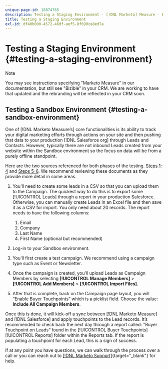 ```yaml
---
unique-page-id: 18874765
description: Testing a Staging Environment - [!DNL Marketo] Measure - Product Documentation
title: Testing a Staging Environment
exl-id: df40b000-4572-46df-aef5-8f690ca8ed7a
---
```

# Testing a Staging Environment {#testing-a-staging-environment}

>[!NOTE]
>
>You may see instructions specifying "Marketo Measure" in our documentation, but still see "Bizible" in your CRM. We are working to have that updated and the rebranding will be reflected in your CRM soon.

## Testing a Sandbox Environment {#testing-a-sandbox-environment}

One of [!DNL Marketo Measure’s] core functionalities is its ability to track your digital marketing efforts through actions on your site and then pushing that data to your production [!DNL Salesforce org] through Leads and Contacts. However, typically there are not inbound Leads created from your website within the Sandbox environment so the focus on data will be from a purely offline standpoint.

Here are the two sources referenced for both phases of the testing. [Steps 1-4](https://help.salesforce.com/apex/HTViewHelpDoc?id=lead_import_wizard.htm&language=en_US) and [Steps 5-6](/help/channel-tracking-and-setup/offline-channels/syncing-offline-campaigns.md). We  recommend reviewing these documents as they provide more detail in some areas.

1. You'll need to create some leads in a CSV so that you can upload them to the Campaign. The quickest way to do this is to export some [!UICONTROL Leads] through a report in your production Salesforce. Otherwise, you can manually create Leads in an Excel file and then save it as a CSV for import. You only need about 20 records. The report needs to have the following columns:

   1. Email
   1. Company
   1. Last Name
   1. First Name (optional but recommended)

1. Log-in to your Sandbox environment.
1. You'll first create a test campaign. We recommend using a campaign type such as Event or Newsletter.
1. Once the campaign is created, you'll upload Leads as Campaign Members by selecting **[!UICONTROL Manage Members]** > **[!UICONTROL Add Members]** > **[!UICONTROL Import Files]**.
1. After that is complete, back on the Campaign page layout, you will “Enable Buyer Touchpoints” which is a picklist field. Choose the value: **Include All Campaign Members**.

Once this is done, it will kick-off a sync between [!DNL Marketo Measure] and [!DNL Salesforce] and apply touchpoints to the Lead records. It’s recommended to check back the next day through a report called: "Buyer Touchpoint on Leads” found in the [!UICONTROL Buyer Touchpoints] [!UICONTROL Reports] folder within the Reports tab. If the report is populating a touchpoint for each Lead, this is a sign of success.

If at any point you have questions, we can walk through the process over a call or you can reach out to [[!DNL Marketo Support]](https://nation.marketo.com/t5/support/ct-p/Support){target="_blank"} for help.
